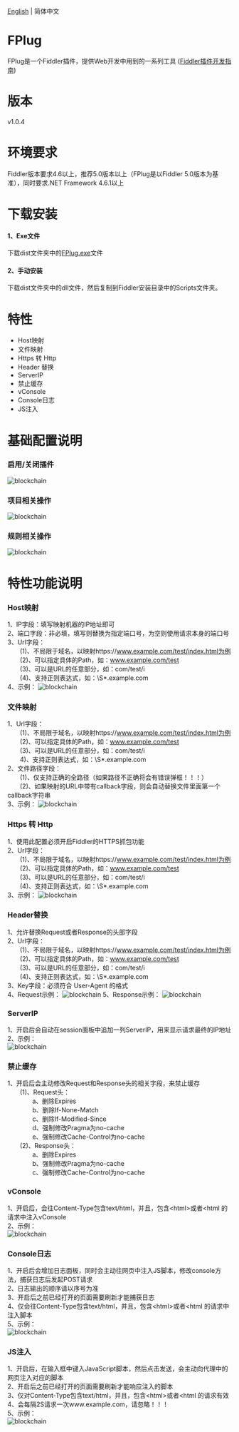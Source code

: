 [English](https://github.com/Ke1992/Fiddler-FPlug/blob/master/README.md) | 简体中文
# FPlug
FPlug是一个Fiddler插件，提供Web开发中用到的一系列工具 ([Fiddler插件开发指南](https://github.com/Ke1992/Fiddler-Plug-Example))
# 版本
v1.0.4
# 环境要求
Fiddler版本要求4.6以上，推荐5.0版本以上（FPlug是以Fiddler 5.0版本为基准），同时要求.NET Framework 4.6.1以上
# 下载安装
#### 1、Exe文件
下载dist文件夹中的[FPlug.exe](https://raw.githubusercontent.com/Ke1992/Fiddler-FPlug/master/dist/FPlug.exe)文件
#### 2、手动安装
下载dist文件夹中的dll文件，然后复制到Fiddler安装目录中的Scripts文件夹。
# 特性
* Host映射
* 文件映射
* Https 转 Http
* Header 替换
* ServerIP
* 禁止缓存
* vConsole
* Console日志
* JS注入
# 基础配置说明
### 启用/关闭插件
![blockchain](https://raw.githubusercontent.com/Ke1992/Fiddler-FPlug/master/guide/switch.gif "启用/关闭插件")
### 项目相关操作
![blockchain](https://raw.githubusercontent.com/Ke1992/Fiddler-FPlug/master/guide/item.gif "配置项目")
### 规则相关操作
![blockchain](https://raw.githubusercontent.com/Ke1992/Fiddler-FPlug/master/guide/rule.gif "规则相关操作")
# 特性功能说明
### Host映射
1、IP字段：填写映射机器的IP地址即可  
2、端口字段：非必填，填写则替换为指定端口号，为空则使用请求本身的端口号  
3、Url字段：  
　　(1)、不局限于域名，以映射https://www.example.com/test/index.html为例  
　　(2)、可以指定具体的Path，如：www.example.com/test  
　　(3)、可以是URL的任意部分，如：com/test/i  
　　(4)、支持正则表达式，如：\S*.example.com  
4、示例：
![blockchain](https://raw.githubusercontent.com/Ke1992/Fiddler-FPlug/master/guide/host.gif "Host映射")
### 文件映射
1、Url字段：  
　　(1)、不局限于域名，以映射https://www.example.com/test/index.html为例  
　　(2)、可以指定具体的Path，如：www.example.com/test  
　　(3)、可以是URL的任意部分，如：com/test/i  
　　4)、支持正则表达式，如：\S*.example.com  
2、文件路径字段：  
　　(1)、仅支持正确的全路径（如果路径不正确将会有错误弹框！！！）  
　　(2)、如果映射的URL中带有callback字段，则会自动替换文件里面第一个callback字符串  
3、示例：
![blockchain](https://raw.githubusercontent.com/Ke1992/Fiddler-FPlug/master/guide/file.gif "文件映射")
### Https 转 Http
1、使用此配置必须开启Fiddler的HTTPS抓包功能  
2、Url字段：  
　　(1)、不局限于域名，以映射https://www.example.com/test/index.html为例  
　　(2)、可以指定具体的Path，如：www.example.com/test  
　　(3)、可以是URL的任意部分，如：com/test/i  
　　(4)、支持正则表达式，如：\S*.example.com  
3、示例：
![blockchain](https://raw.githubusercontent.com/Ke1992/Fiddler-FPlug/master/guide/https.gif "Https 转 Http")
### Header替换
1、允许替换Request或者Response的头部字段   
2、Url字段：  
　　(1)、不局限于域名，以映射https://www.example.com/test/index.html为例  
　　(2)、可以指定具体的Path，如：www.example.com/test  
　　(3)、可以是URL的任意部分，如：com/test/i  
　　(4)、支持正则表达式，如：\S*.example.com  
3、Key字段：必须符合 User-Agent 的格式   
4、Request示例：
![blockchain](https://raw.githubusercontent.com/Ke1992/Fiddler-FPlug/master/guide/header_req.gif "Request Header")
5、Response示例：
![blockchain](https://raw.githubusercontent.com/Ke1992/Fiddler-FPlug/master/guide/header_res.gif "Response Header")
### ServerIP
1、开启后会自动在session面板中追加一列ServerIP，用来显示请求最终的IP地址  
2、示例：  
![blockchain](https://raw.githubusercontent.com/Ke1992/Fiddler-FPlug/master/guide/serverip.gif "ServerIP")
### 禁止缓存
1、开启后会主动修改Request和Response头的相关字段，来禁止缓存  
　　(1)、Request头：  
　　　　a、删除Expires  
　　　　b、删除If-None-Match  
　　　　c、删除If-Modified-Since  
　　　　d、强制修改Pragma为no-cache  
　　　　e、强制修改Cache-Control为no-cache  
　　(2)、Response头：  
　　　　a、删除Expires  
　　　　b、强制修改Pragma为no-cache  
　　　　c、强制修改Cache-Control为no-cache  
### vConsole
1、开启后，会往Content-Type包含text/html，并且，包含&lt;html&gt;或者&lt;html 的请求中注入vConsole  
2、示例：  
![blockchain](https://raw.githubusercontent.com/Ke1992/Fiddler-FPlug/master/guide/vconsole.gif "vConsole")
### Console日志
1、开启后会增加日志面板，同时会主动往网页中注入JS脚本，修改console方法，捕获日志后发起POST请求  
2、日志输出的顺序请以序号为准  
3、开启后之前已经打开的页面需要刷新才能捕获日志  
4、仅会往Content-Type包含text/html，并且，包含&lt;html&gt;或者&lt;html 的请求中注入脚本  
5、示例：  
![blockchain](https://raw.githubusercontent.com/Ke1992/Fiddler-FPlug/master/guide/console.gif "Console日志")
### JS注入
1、开启后，在输入框中键入JavaScript脚本，然后点击发送，会主动向代理中的网页注入对应的脚本  
2、开启后之前已经打开的页面需要刷新才能响应注入的脚本  
3、仅对Content-Type包含text/html，并且，包含&lt;html&gt;或者&lt;html 的请求有效  
4、会每隔2S请求一次www.example.com，请忽略！！！  
5、示例：  
![blockchain](https://raw.githubusercontent.com/Ke1992/Fiddler-FPlug/master/guide/invade.gif "JS注入")
